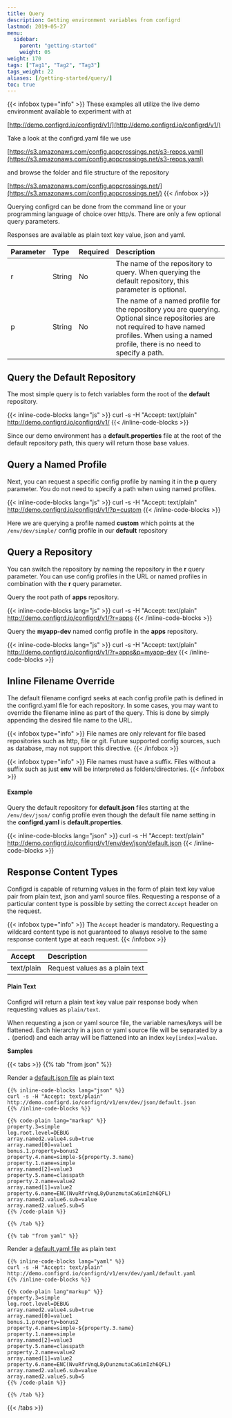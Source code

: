```yaml
---
title: Query
description: Getting environment variables from configrd
lastmod: 2019-05-27
menu:
  sidebar:
    parent: "getting-started"
    weight: 05
weight: 170
tags: ["Tag1", "Tag2", "Tag3"]
tags_weight: 22
aliases: [/getting-started/query/]
toc: true
---
```


{{< infobox type="info" >}}
These examples all utilize the live demo environment available to experiment with at

[http://demo.configrd.io/configrd/v1/](http://demo.configrd.io/configrd/v1/)

Take a look at the configrd.yaml file we use

[https://s3.amazonaws.com/config.appcrossings.net/s3-repos.yaml](https://s3.amazonaws.com/config.appcrossings.net/s3-repos.yaml)

and browse the folder and file structure of the repository

[https://s3.amazonaws.com/config.appcrossings.net/](https://s3.amazonaws.com/config.appcrossings.net/)
{{< /infobox >}}

Querying configrd can be done from the command line or your programming language of choice over http/s. There are only a few optional query parameters. 

Responses are available as plain text key value, json and yaml.

| Parameter | Type | Required | Description |
| :--- | :--- | :--- | :--- |
| r | String | No | The name of the repository to query. When querying the default repository, this parameter is optional. |
| p | String | No | The name of a named profile for the repository you are querying. Optional since repositories are not required to have named profiles. When using a named profile, there is no need to specify a path. |

## Query the Default Repository

The most simple query is to fetch variables form the root of the **default** repository.

{{< inline-code-blocks lang="js" >}}
curl -s -H "Accept: text/plain" http://demo.configrd.io/configrd/v1/
{{< /inline-code-blocks >}}

Since our demo environment has a **default.properties** file at the root of the default repository path, this query will return those base values.

## Query a Named Profile

Next, you can request a specific config profile by naming it in the **p** query parameter. You do not need to specify a path when using named profiles. 

{{< inline-code-blocks lang="js" >}}
curl -s -H "Accept: text/plain" http://demo.configrd.io/configrd/v1/?p=custom
{{< /inline-code-blocks >}}

Here we are querying a profile named **custom** which points at the `/env/dev/simple/` config profile in our **default** repository

## Query a Repository 

You can switch the repository by naming the repository in the **r** query parameter. You can use config profiles in the URL or named profiles in combination with the **r** query parameter.

Query the root path of **apps** repository.

{{< inline-code-blocks lang="js" >}}
curl -s -H "Accept: text/plain" http://demo.configrd.io/configrd/v1/?r=apps
{{< /inline-code-blocks >}}

Query the **myapp-dev** named config profile in the **apps** repository.

{{< inline-code-blocks lang="js" >}}
curl -s -H "Accept: text/plain" http://demo.configrd.io/configrd/v1/?r=apps&p=myapp-dev
{{< /inline-code-blocks >}}

## Inline Filename Override

The default filename configrd seeks at each config profile path is defined in the configrd.yaml file for each repository. In some cases, you may want to override the filename inline as part of the query. This is done by simply appending the desired file name to the URL.

{{< infobox type="info" >}}
File names are only relevant for file based repositories such as http, file or git. Future supported config sources, such as database, may not support this directive.
{{< /infobox >}}

{{< infobox type="info" >}}
File names must have a suffix. Files without a suffix such as just **env** will be interpreted as folders/directories.
{{< /infobox >}}

#### Example

Query the default repository for **default.json** files starting at the `/env/dev/json/` config profile even though the default file name setting in the **configrd.yaml** is **default.properties**.

{{< inline-code-blocks lang="json" >}}
curl -s -H "Accept: text/plain" http://demo.configrd.io/configrd/v1/env/dev/json/default.json
{{< /inline-code-blocks >}}

## Response Content Types

Configrd is capable of returning values in the form of plain text key value pair from plain text, json and yaml source files. Requesting a response of a particular content type is possible by setting the correct `Accept` header on the request. 

{{< infobox type="info" >}}
The `Accept` header is mandatory. Requesting a wildcard content type is not guaranteed to always resolve to the same response content type at each request.
{{< /infobox >}}

| Accept | Description |
| :--- | :--- |
| text/plain | Request values as a plain text |

#### Plain Text

Configrd will return a plain text key value pair response body when requesting values as `plain/text`. 

When requesting a json or yaml source file, the variable names/keys will be flattened. Each hierarchy in a json or yaml source file will be separated by a `.` \(period\) and each array will be flattened into an index `key[index]=value`.

**Samples**

{{< tabs >}}
	{{% tab "from json" %}}

Render a [default.json file](https://github.com/configrd/configrd-service/blob/master/src/test/resources/env/dev/json/default.json) as plain text

	{{% inline-code-blocks lang="json" %}}
	curl -s -H "Accept: text/plain" http://demo.configrd.io/configrd/v1/env/dev/json/default.json
	{{% /inline-code-blocks %}}

	{{% code-plain lang="markup" %}}
	property.3=simple
	log.root.level=DEBUG
	array.named2.value4.sub=true
	array.named[0]=value1
	bonus.1.property=bonus2
	property.4.name=simple-${property.3.name}
	property.1.name=simple
	array.named[2]=value3
	property.5.name=classpath
	property.2.name=value2
	array.named[1]=value2
	property.6.name=ENC(NvuRfrVnqL8yDunzmutaCa6imIzh6QFL)
	array.named2.value6.sub=value
	array.named2.value5.sub=5
	{{% /code-plain %}}

	{{% /tab %}}

	{{% tab "from yaml" %}}
	
Render a [default.yaml file](https://github.com/configrd/configrd-service/blob/master/src/test/resources/env/dev/yaml/default.yaml) as plain text

	{{% inline-code-blocks lang="yaml" %}}
	curl -s -H "Accept: text/plain" http://demo.configrd.io/configrd/v1/env/dev/yaml/default.yaml
	{{% /inline-code-blocks %}}

	{{% code-plain lang"markup" %}}
	property.3=simple
	log.root.level=DEBUG
	array.named2.value4.sub=true
	array.named[0]=value1
	bonus.1.property=bonus2
	property.4.name=simple-${property.3.name}
	property.1.name=simple
	array.named[2]=value3
	property.5.name=classpath
	property.2.name=value2
	array.named[1]=value2
	property.6.name=ENC(NvuRfrVnqL8yDunzmutaCa6imIzh6QFL)
	array.named2.value6.sub=value
	array.named2.value5.sub=5
	{{% /code-plain %}}

	{{% /tab %}}
{{< /tabs >}}

